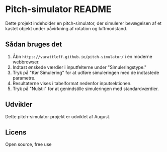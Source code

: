# Pitch-simulator README

Dette projekt indeholder en pitch-simulator, der simulerer bevægelsen af et kastet objekt under påvirkning af rotation og luftmodstand. 

## Sådan bruges det

1. Åbn `https://varattleff.github.io/pitch-simulator/` i en moderne webbrowser.
2. Indtast ønskede værdier i inputfelterne under "Simuleringstype."
3. Tryk på "Kør Simulering" for at udføre simuleringen med de indtastede parametre.
4. Resultaterne vises i tabelformat nedenfor inputsektionen.
5. Tryk på "Nulstil" for at genindstille simuleringen med standardværdier.

## Udvikler

Dette pitch-simulator projekt er udviklet af August.

## Licens

Open source, free use
